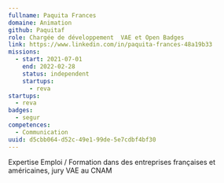 ```yaml
---
fullname: Paquita Frances
domaine: Animation
github: Paquitaf
role: Chargée de développement  VAE et Open Badges
link: https://www.linkedin.com/in/paquita-frances-48a19b33
missions:
  - start: 2021-07-01
    end: 2022-02-28
    status: independent
    startups:
      - reva
startups:
  - reva
badges:
  - segur
competences:
  - Communication
uuid: d5cbb064-d52c-49e1-99de-5e7cdbf4bf30
---
```

Expertise Emploi / Formation dans des entreprises françaises et américaines, jury VAE au CNAM
